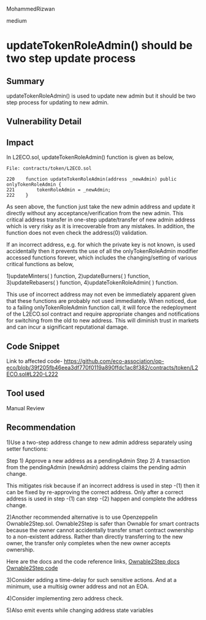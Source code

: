 MohammedRizwan

medium

# updateTokenRoleAdmin() should be two step update process

## Summary
updateTokenRoleAdmin() is used to update new admin but it should be two step process for updating to new admin.

## Vulnerability Detail
## Impact

In L2ECO.sol, updateTokenRoleAdmin() function is given as below,

```solidity
File: contracts/token/L2ECO.sol

220    function updateTokenRoleAdmin(address _newAdmin) public onlyTokenRoleAdmin {
221        tokenRoleAdmin = _newAdmin;
222    }
```

As seen above, the function just take the new admin address and update it directly without any acceptance/verification from the new admin. This critical address transfer in one-step  update/transfer of new admin address which is very risky as it is irrecoverable from any mistakes. In addition, the function does  not even check the address(0) validation. 

If an incorrect address, e.g. for which the private key is not known, is used accidentally then it prevents the use of all the onlyTokenRoleAdmin modifier accessed functions forever, which includes the changing/setting of various critical functions as below,

1)updateMinters( ) function,
2)updateBurners( ) function,
3)updateRebasers( ) function,
4)updateTokenRoleAdmin( ) function.

This use of incorrect address may not even be immediately apparent given that these functions are probably not used immediately. When noticed, due to a failing onlyTokenRoleAdmin function call, it will force the redeployment of the L2ECO.sol contract and require appropriate changes and notifications for switching from the old to new address. This will diminish trust in markets and can incur a significant reputational damage.

## Code Snippet

Link to affected code-
https://github.com/eco-association/op-eco/blob/39f205fb46eea3df770f0119a890ffdc1ac8f382/contracts/token/L2ECO.sol#L220-L222

## Tool used
Manual Review

## Recommendation

1)Use a two-step address change to new admin address separately using setter functions:

Step 1) Approve a new address as a pendingAdmin
Step 2) A transaction from the pendingAdmin (newAdmin) address claims the pending admin change.

This mitigates risk because if an incorrect address is used in step -(1) then it can be fixed by re-approving the correct address. Only after a correct address is used in step -(1) can step -(2) happen and complete the address change.

2)Another recommended alternative is to use Openzeppelin Ownable2Step.sol. Ownable2Step is safer than Ownable for smart contracts because the owner cannot accidentally transfer smart contract ownership to a non-existent address. Rather than directly transferring to the new owner, the transfer only completes when the new owner accepts ownership.

Here are the docs and the code reference links,
[Ownable2Step docs](https://docs.openzeppelin.com/contracts/4.x/api/access#Ownable2Step)
[Ownable2Step code](https://github.com/OpenZeppelin/openzeppelincontracts/blob/master/contracts/access/Ownable2Step.sol)

3)Consider adding a time-delay for such sensitive actions. And at a minimum, use a multisig owner address and not an EOA.

4)Consider implementing zero address check.

5)Also emit events while changing address state variables